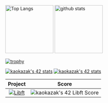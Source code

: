 <p align="left">
  <img alt="Top Langs" height="150px" src="https://github-readme-stats.vercel.app/api/top-langs/?username=Gatoll&layout=compact&show_icons=true&theme=onedark" />
  <img alt="github stats" height="150px" src="https://github-readme-stats.vercel.app/api?username=Gatoll&theme=onedark&show_icons=ture" />
</p>

 [![trophy](https://github-profile-trophy.vercel.app/?username=Gatoll&theme=onedark&column=5)](https://github.com/ryo-ma/github-profile-trophy)

 [![kaokazak's 42 stats](https://badge42.coday.fr/api/v2/clvkv4lpp3585701p4ami8i83a/stats?cursusId=9&coalitionId=63)](https://github.com/Coday-meric/badge42)
 [![kaokazak's 42 stats](https://badge42.coday.fr/api/v2/clvkv4lpp3585701p4ami8i83a/stats?cursusId=21&coalitionId=309)](https://github.com/Coday-meric/badge42)

<a href="https://github.com/Coday-meric/badge42"></a>

| Project | Score |
| :---: | :---: |
| [![Libft](https://github.com/Gatoll/42-project-badges/blob/main/badges/libfte.png)](https://github.com/Gatoll/42cursus-libft) | <img src="https://badge42.coday.fr/api/v2/clvkv4lpp3585701p4ami8i83a/project/3642885" alt="kaokazak's 42 Libft Score" /> |
